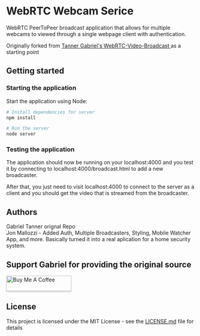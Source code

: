 # WebRTC Webcam Serice

WebRTC PeerToPeer broadcast application that allows for multiple webcams to viewed through a single webpage client with authentication.

Originally forked from [Tanner Gabriel's WebRTC-Video-Broadcast
](https://github.com/TannerGabriel/WebRTC-Video-Broadcast) as a starting point
## Getting started

### Starting the application

Start the application using Node:

```bash
# Install dependencies for server
npm install

# Run the server
node server
```


### Testing the application

The application should now be running on your localhost:4000 and you test it by connecting to localhost:4000/broadcast.html to add a new broadcaster.

After that, you just need to visit localhost:4000 to connect to the server as a client and you should get the video that is streamed from the broadcaster.

## Authors

Gabriel Tanner orignal Repo <br/>
Jon Mallozzi - Added Auth, Multiple Broadcasters, Styling, Mobile Watcher App, and more. Basically turned it into a real aplication for a home security system.

## Support Gabriel for providing the original source

<a href="https://www.buymeacoffee.com/gabrieltanner" target="_blank"><img src="https://www.buymeacoffee.com/assets/img/custom_images/orange_img.png" alt="Buy Me A Coffee" style="height: 41px !important;width: 174px !important;box-shadow: 0px 3px 2px 0px rgba(190, 190, 190, 0.5) !important;-webkit-box-shadow: 0px 3px 2px 0px rgba(190, 190, 190, 0.5) !important;" ></a>

## License

This project is licensed under the MIT License - see the [LICENSE.md](LICENSE) file for details
